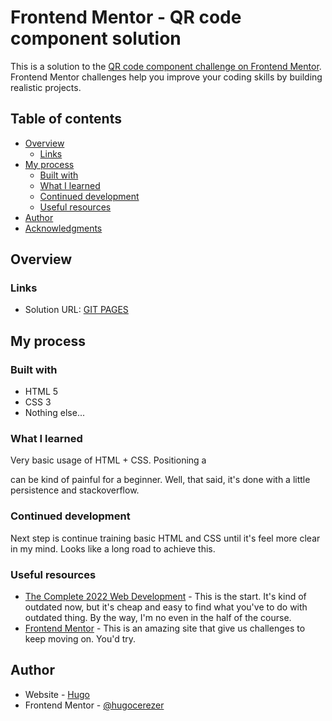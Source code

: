 # Frontend Mentor - QR code component solution

This is a solution to the [QR code component challenge on Frontend Mentor](https://www.frontendmentor.io/challenges/qr-code-component-iux_sIO_H). Frontend Mentor challenges help you improve your coding skills by building realistic projects. 

## Table of contents

- [Overview](#overview)
  - [Links](#links)
- [My process](#my-process)
  - [Built with](#built-with)
  - [What I learned](#what-i-learned)
  - [Continued development](#continued-development)
  - [Useful resources](#useful-resources)
- [Author](#author)
- [Acknowledgments](#acknowledgments)

## Overview

### Links

- Solution URL: [GIT PAGES](https://hugocerezer.github.io/learning/qr-code-component-main/)

## My process

### Built with

- HTML 5
- CSS 3
- Nothing else...

### What I learned

Very basic usage of HTML + CSS. Positioning a <div> can be kind of painful for a beginner. Well, that said, it's done with a little persistence and stackoverflow.

### Continued development

Next step is continue training basic HTML and CSS until it's feel more clear in my mind. Looks like a long road to achieve this.

### Useful resources

- [The Complete 2022 Web Development](https://www.udemy.com/course/the-complete-web-development-bootcamp/) - This is the start. It's kind of outdated now, but it's cheap and easy to find what you've to do with outdated thing. By the way, I'm no even in the half of the course.
- [Frontend Mentor](https://www.frontendmentor.io/) - This is an amazing site that give us challenges to keep moving on. You'd try.


## Author

- Website - [Hugo](hugocerezer.github.io)
- Frontend Mentor - [@hugocerezer](https://www.frontendmentor.io/profile/hugocerezer)
